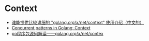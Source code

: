 # Context

* [谁能提供比较详细的 "golang.org/x/net/context" 使用介绍（中文的）](http://golangtc.com/t/57beb188b09ecc163500005b)
* [Concurrent patterns in Golang: Context](http://blog.ralch.com/tutorial/golang-concurrency-patterns-context/)
* [go程序包源码解读——golang.org/x/net/contex](http://studygolang.com/articles/5131)
